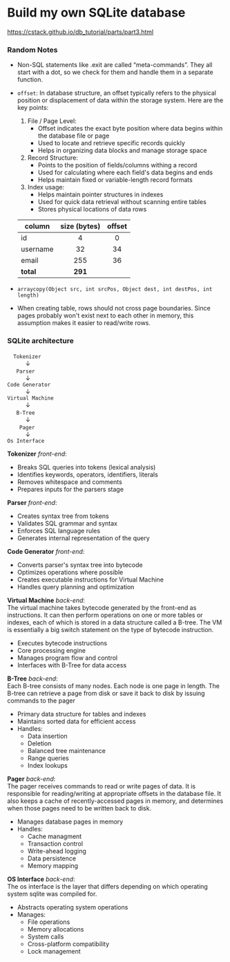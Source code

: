 # Build my own SQLite database
https://cstack.github.io/db_tutorial/parts/part3.html
### Random Notes
- Non-SQL statements like .exit are called “meta-commands”. They all start with a dot, so we check for them and handle them in a separate function.
- `offset`: In database structure, an offset typically refers to the physical position or displacement of data within the storage system. Here are the key points:
  1. File / Page Level:
     - Offset indicates the exact byte position where data begins within the database file or page
     - Used to locate and retrieve specific records quickly
     - Helps in organizing data blocks and manage storage space
  2. Record Structure:
     - Points to the position of fields/columns withing a record
     - Used for calculating where each field's data begins and ends
     - Helps maintain fixed or variable-length record formats
  3. Index usage:
     - Helps maintain pointer structures in indexes
     - Used for quick data retrieval without scanning entire tables
     - Stores physical locations of data rows

  | column    | size (bytes) | offset |
  |-----------|:------------:|:------:|
  | id        |      4       |   0    |
  | username  |      32      |   34   |
  | email     |     255      |   36   |  
  | **total** |   **291**    |        |
- `arraycopy(Object src, int srcPos, Object dest, int destPos, int length)`
- When creating table, rows should not cross page boundaries. Since pages probably won't exist next to each other in memory, this assumption makes it easier to read/write rows.

### SQLite architecture
&ensp;&ensp;`Tokenizer`  
&emsp;&emsp;&emsp;↓  
&emsp;&ensp;`Parser`  
&emsp;&emsp;&emsp;↓  
`Code Generator`  
&emsp;&emsp;&emsp;↓  
`Virtual Machine`  
&emsp;&emsp;&emsp;↓  
&emsp;&ensp;`B-Tree`  
&emsp;&emsp;&emsp;↓  
&emsp;&ensp;&ensp;`Pager`  
&emsp;&emsp;&emsp;↓  
`Os Interface`    

**Tokenizer** *front-end*: 
- Breaks SQL queries into tokens (lexical analysis)
- Identifies keywords, operators, identifiers, literals
- Removes whitespace and comments
- Prepares inputs for the parsers stage

**Parser** *front-end*:
- Creates syntax tree from tokens
- Validates SQL grammar and syntax
- Enforces SQL language rules
- Generates internal representation of the query

**Code Generator** *front-end*:
- Converts parser's syntax tree into bytecode
- Optimizes operations where possible
- Creates executable instructions for Virtual Machine
- Handles query planning and optimization

**Virtual Machine** *back-end*:  
The virtual machine takes bytecode generated by the front-end as instructions. It can then perform operations on one or more tables or indexes, each of which is stored in a data structure called a B-tree. The VM is essentially a big switch statement on the type of bytecode instruction.
- Executes bytecode instructions
- Core processing engine
- Manages program flow and control
- Interfaces with B-Tree for data access

**B-Tree** *back-end*:  
Each B-tree consists of many nodes. Each node is one page in length. The B-tree can retrieve a page from disk or save it back to disk by issuing commands to the pager
- Primary data structure for tables and indexes
- Maintains sorted data for efficient access
- Handles:
  - Data insertion
  - Deletion
  - Balanced tree maintenance
  - Range queries
  - Index lookups

**Pager** *back-end*:  
The pager receives commands to read or write pages of data. It is responsible for reading/writing at appropriate offsets in the database file. It also keeps a cache of recently-accessed pages in memory, and determines when those pages need to be written back to disk.
- Manages database pages in memory
- Handles:
  - Cache managment
  - Transaction control
  - Write-ahead logging
  - Data persistence
  - Memory mapping

**OS Interface** *back-end*:  
The os interface is the layer that differs depending on which operating system sqlite was compiled for.
- Abstracts operating system operations
- Manages:
  - File operations
  - Memory allocations
  - System calls
  - Cross-platform compatibility
  - Lock management
